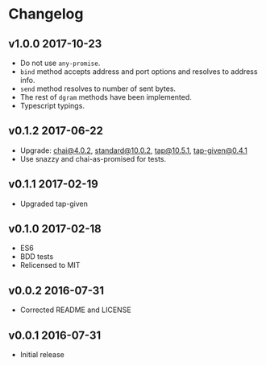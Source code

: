 # Changelog

## v1.0.0 2017-10-23

  * Do not use `any-promise`.
  * `bind` method accepts address and port options and resolves to address info.
  * `send` method resolves to number of sent bytes.
  * The rest of `dgram` methods have been implemented.
  * Typescript typings.

## v0.1.2 2017-06-22

  * Upgrade: chai@4.0.2, standard@10.0.2, tap@10.5.1, tap-given@0.4.1
  * Use snazzy and chai-as-promised for tests.

## v0.1.1 2017-02-19

  * Upgraded tap-given

## v0.1.0 2017-02-18

  * ES6
  * BDD tests
  * Relicensed to MIT

## v0.0.2 2016-07-31

  * Corrected README and LICENSE

## v0.0.1 2016-07-31

  * Initial release
